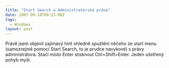 ```yaml
---
title: "Start Search a Administratorská práva"
date: 2007-09-18T09:23:00Z
tags:
  - Windows
layout: post
---
```

Právě jsem objevil zajímavý hint ohledně spuštění něčeho ze start menu (samozrejmě pomocí Start Search, to je prudce navykové) s právy administrátora. Stačí místo Enter stisknout Ctrl+Shift+Enter. Jeden ušetřený pohyb myší.